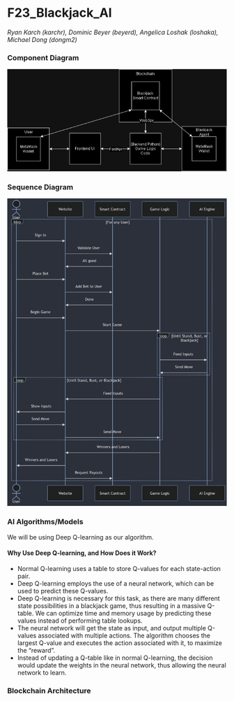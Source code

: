 # F23_Blackjack_AI
*Ryan Karch (karchr), Dominic Beyer (beyerd), Angelica Loshak (loshaka), Michael Dong (dongm2)*

### Component Diagram
![image](assets/ComponentDiagram.png)

### Sequence Diagram
![image](assets/SequenceDiagram.png)

### AI Algorithms/Models

We will be using Deep Q-learning as our algorithm.

#### Why Use Deep Q-learning, and How Does it Work?
* Normal Q-learning uses a table to store Q-values for each state-action pair.
* Deep Q-learning employs the use of a neural network, which can be used to predict these Q-values.
* Deep Q-learning is necessary for this task, as there are many different state possibilities in a blackjack game, thus resulting in a massive Q-table. We can optimize time and memory usage by predicting these values instead of performing table lookups.
* The neural network will get the state as input, and output multiple Q-values associated with multiple actions. The algorithm chooses the largest Q-value and executes the action associated with it, to maximize the “reward”.
* Instead of updating a Q-table like in normal Q-learning, the decision would update the weights in the neural network, thus allowing the neural network to learn.



### Blockchain Architecture